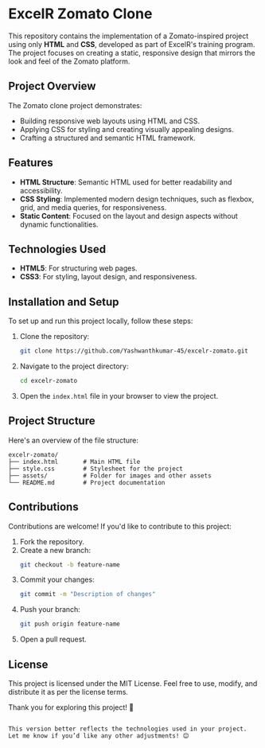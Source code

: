 # ExcelR Zomato Clone

This repository contains the implementation of a Zomato-inspired project using only **HTML** and **CSS**, developed as part of ExcelR's training program. The project focuses on creating a static, responsive design that mirrors the look and feel of the Zomato platform.

## Project Overview

The Zomato clone project demonstrates:
- Building responsive web layouts using HTML and CSS.
- Applying CSS for styling and creating visually appealing designs.
- Crafting a structured and semantic HTML framework.

## Features

- **HTML Structure**: Semantic HTML used for better readability and accessibility.
- **CSS Styling**: Implemented modern design techniques, such as flexbox, grid, and media queries, for responsiveness.
- **Static Content**: Focused on the layout and design aspects without dynamic functionalities.

## Technologies Used

- **HTML5**: For structuring web pages.
- **CSS3**: For styling, layout design, and responsiveness.

## Installation and Setup

To set up and run this project locally, follow these steps:

1. Clone the repository:
   ```bash
   git clone https://github.com/Yashwanthkumar-45/excelr-zomato.git
   ```

2. Navigate to the project directory:
   ```bash
   cd excelr-zomato
   ```

3. Open the `index.html` file in your browser to view the project.

## Project Structure

Here's an overview of the file structure:

```
excelr-zomato/
├── index.html       # Main HTML file
├── style.css        # Stylesheet for the project
├── assets/          # Folder for images and other assets
└── README.md        # Project documentation
```

## Contributions

Contributions are welcome! If you'd like to contribute to this project:
1. Fork the repository.
2. Create a new branch:
   ```bash
   git checkout -b feature-name
   ```
3. Commit your changes:
   ```bash
   git commit -m "Description of changes"
   ```
4. Push your branch:
   ```bash
   git push origin feature-name
   ```
5. Open a pull request.

## License

This project is licensed under the MIT License. Feel free to use, modify, and distribute it as per the license terms.


Thank you for exploring this project! 🚀
```

This version better reflects the technologies used in your project. Let me know if you’d like any other adjustments! 😊
